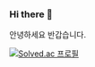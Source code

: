 ### Hi there 👋

안녕하세요 반갑습니다.

[![Solved.ac 프로필](http://mazassumnida.wtf/api/v2/generate_badge?boj=zizimmong)](https://solved.ac/zizimmong/)

<!--
**Shinpaza/Shinpaza** is a ✨ _special_ ✨ repository because its `README.md` (this file) appears on your GitHub profile.

Here are some ideas to get you started:

- 🔭 I’m currently working on ...
- 🌱 I’m currently learning ...
- 👯 I’m looking to collaborate on ...
- 🤔 I’m looking for help with ...
- 💬 Ask me about ...
- 📫 How to reach me: ...
- 😄 Pronouns: ...
- ⚡ Fun fact: ...
-->
